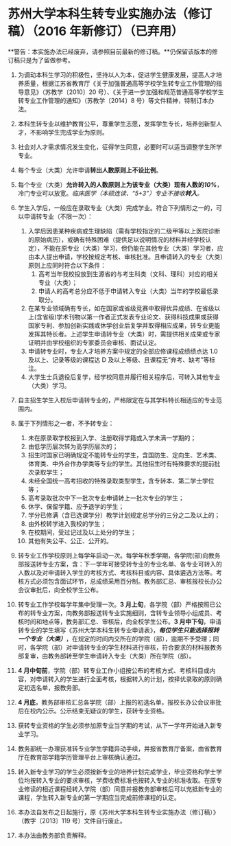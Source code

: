 # 苏州大学本科生转专业实施办法（修订稿）（2016 年新修订）（已弃用）

**警告：本实施办法已经废弃，请参照目前最新的修订稿。**仍保留该版本的修订稿只是为了留做参考。

1. 为调动本科生学习的积极性，坚持以人为本，促进学生健康发展，提高人才培养质量，根据江苏省教育厅《关于加强普通高等学校学生转专业工作管理的指导意见》（苏教学〔2010〕20 号）、《关于进一步加强和规范普通高等学校学生转专业工作管理的通知》（苏教学〔2014〕8 号）等文件精神，特制订本办法。
2. 本科生转专业以维护教育公平，尊重学生志愿，发挥学生专长，培养创新型人才，不影响学生完成学业为原则。
3. 社会对人才需求情况发生变化，征得学生同意，必要时可以适当调整学生所学专业。
4. 每个专业（大类）允许申请**转出人数原则上不设比例**。
5. 每个专业（大类）**允许转入的人数原则上为该专业（大类）现有人数的*10%***，冷门专业可以放宽。_临床医学（本硕连读、“5+3”）专业不接收**转入**。_
6. 学生入学后，一般应在录取专业（大类）完成学业。符合下列情形之一的，可以申请转专业（不限一次）：
   1. 入学后因患某种疾病或生理缺陷（需有学校指定的二级甲等以上医院诊断的原始病历），或确有特殊困难（提供足以说明情况的材料并经学校认定），不能在原专业（大类）学习，但仍能在其他专业（大类）学习者，应由本人提出申请，学校按规定考核、审核批准。且申请转入的专业（大类）原则上应同时符合以下条件：
      1. 高考当年我校投放到生源省的与考生科类（文科、理科）对应的相关专业（大类）；
      2. 申请人的高考总分应不低于申请转入专业（大类）当年的学校最低录取分。
   2. 在某专业领域确有专长，如在国家或省级竞赛中取得优异成绩、在省级以上(含省级)学术刊物以第一作者正式发表专业论文、获得科技成果或获得国家专利、参加创新实践或休学创业后复学并取得相应成果，转专业更能发挥其特长者。上述学生申请转专业（大类）时，需提供相关成果或专家证明并由学校组织的专家委员会审核、面试认定。
   3. 申请转专业时，专业人才培养方案中规定的全部应修课程成绩绩点达 1.0 及以上、记录等级的课程达 D 及以上等级、且课程无“弃考、缺考”等标注。
   4. 大学生士兵退役后复学，经学校同意并履行相关程序后，可转入其他专业（大类）学习。
7. 自主招生学生入校后申请转专业的，严格限定在与其学科特长相适应的专业范围内。
8. 属于下列情形之一者，不予转专业：

   1. 未在原录取学校报到入学、注册取得学籍或入学未满一学期的；
   2. 由低学历层次转为高学历层次的；
   3. 招生时国家已明确规定不能转专业的学生，含国防生、定向生、艺术类、体育类、中外合作办学类等专业的学生。其他招生时有特殊要求的提前批次录取学生；
   4. 未经全国统一高考招收的特殊录取类型学生，含专转本、第二学士学位等；
   5. 高考录取批次中下一批次专业申请转上一批次专业的学生；
   6. 休学、保留学籍、应予退学的学生；
   7. 学分已修满（含已选课学分）教学计划规定总学分的三分之二及以上的；
   8. 由外校转学进入我校的学生；
   9. 在校期间，受过记过及以上处分的学生；
   10. 其他有失公平、公正、公开的。

9. 转专业工作学校原则上每学年启动一次。每学年秋季学期，各学院(部)向教务部报送转专业方案，含：下一学年可接受转专业的专业名单、各专业可转入的人数以及对申请转入学生的考核方式、考核科目或内容、具体遴选方法等。考核方式必须包含面试环节，总成绩采用百分制。教务部汇总、审核报校长办公会议审批后，向全校学生公布。
10. 转专业工作学校每学年集中受理一次。**3 月上旬**，各学院（部）严格按照已公布的转专业方案，向教务部报送转专业实施细则，含转专业领导小组成员、考核时间和地点等，教务部汇总、审核后，向全校学生公布。**3 月中下旬**，申请转专业的学生填写《苏州大学本科生转专业申请表》，**_每位学生只能选择报转一个专业（大类）_**，在规定的时间内交所在的学院（部），逾期不予受理；同时，各学院（部）对申请转专业的学生材料进行审核，符合要求的材料报教务部复审，由教务部转至学生申请转入专业（大类）所在学院（部）。
11. **4 月中旬前**，学院（部）转专业工作小组按公布的考核方式、考核科目或内容，对申请转入的学生进行全面考核，根据转入的计划，按择优录取的原则确定初选名单，报教务部。
12. **4 月底**，教务部审核汇总各学院（部）上报的初选名单，报校长办公会议审批后在校内公示。公示结束无疑议的学生，获转专业资格。
13. 获转专业资格的学生必须参加原专业当学期的考试，从下一学年开始进入新专业学习。
14. 教务部统一办理获准转专业学生学籍异动手续，并报省教育厅备案，由省教育厅在教育部学籍学历管理平台上审核确认通过。
15. 转入新专业学习的学生必须按新专业的培养计划完成学业，毕业资格和学士学位均按转入专业的要求审核，学费收费标准也按转入专业的标准收取。在原专业修读的相近课程经转入学院（部）同意并报教务部审核后可以充抵新专业的课程，学生转入新专业的第一学期应当完成前修课程的认定。
16. 本办法自发布之日起施行，原《苏州大学本科生转专业实施办法（修订稿）》（教字〔2013〕119 号）文件自行废止。
17. 本办法由教务部负责解释。
